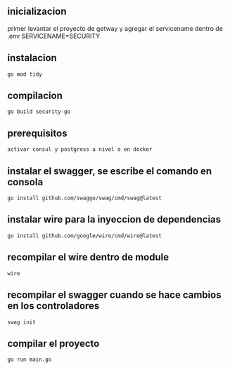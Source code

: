 ## inicializacion 

primer levantar el proyecto de getway y agregar
el servicename dentro de .env SERVICENAME=SECURITY

## instalacion 

```
go mod tidy
```

## compilacion

```
go build security-go
```

## prerequisitos
```
activar consul y postgress a nivel o en docker
```

## instalar el swagger, se escribe el comando en consola
```
go install github.com/swaggo/swag/cmd/swag@latest
```

## instalar wire para la inyeccion de dependencias

```
go install github.com/google/wire/cmd/wire@latest
```
## recompilar el wire dentro de module

```
wire
```


## recompilar el swagger cuando se hace cambios en los controladores
```
swag init
```

## compilar el proyecto
```
go run main.go
```